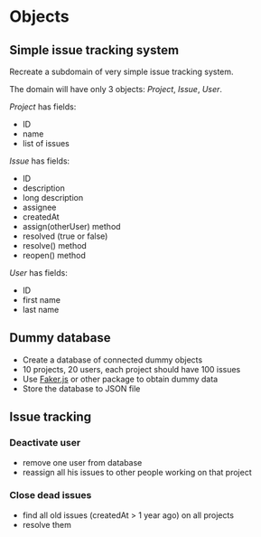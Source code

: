 # Objects

## Simple issue tracking system

Recreate a subdomain of very simple issue tracking system.

The domain will have only 3 objects: _Project_, _Issue_, _User_.

_Project_ has fields:

- ID
- name
- list of issues

_Issue_ has fields:

- ID
- description
- long description
- assignee
- createdAt
- assign(otherUser) method
- resolved (true or false)
- resolve() method
- reopen() method

_User_ has fields:

- ID
- first name
- last name

## Dummy database

- Create a database of connected dummy objects
- 10 projects, 20 users, each project should have 100 issues
- Use [Faker.js][faker] or other package to obtain dummy data
- Store the database to JSON file

## Issue tracking

### Deactivate user

- remove one user from database
- reassign all his issues to other people working on that project

### Close dead issues

- find all old issues (createdAt > 1 year ago) on all projects
- resolve them

[faker]: https://www.npmjs.com/package/faker
